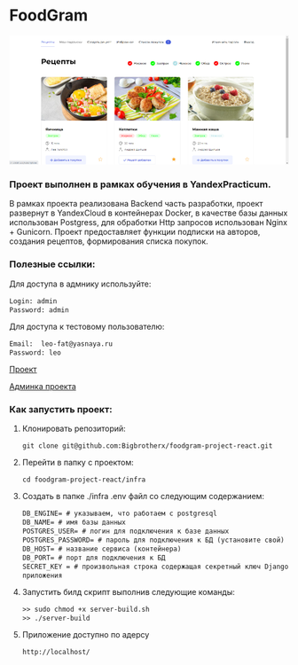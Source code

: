 # FoodGram

![1686293338885](image/README/1686293338885.png)

### Проект выполнен в рамках обучения в YandexPracticum.

В рамках проекта реализована Backend часть разработки, проект развернут в YandexCloud в контейнерах Docker, в качестве базы данных использован Postgress, для обработки Http запросов использован Nginx + Gunicorn. Проект предоставляет функции подписки на авторов, создания рецептов, формирования списка покупок.

### Полезные ссылки:

Для доступа в адмнику используйте:

```
Login: admin
Password: admin
```

Для доступа к тестовому пользователю:

```
Email:  leo-fat@yasnaya.ru
Password: leo
```

[Проект](http://51.250.87.223/)

[Админка проекта](http://51.250.87.223/admin/)

### Как запустить проект:

1. Клонировать репозиторий:

   ```
   git clone git@github.com:Bigbrotherx/foodgram-project-react.git
   ```
2. Перейти в папку с проектом:

   ```
   cd foodgram-project-react/infra
   ```
3. Создать в папке ./infra .env файл со следующим содержанием:

   ```
   DB_ENGINE= # указываем, что работаем с postgresql
   DB_NAME= # имя базы данных
   POSTGRES_USER= # логин для подключения к базе данных
   POSTGRES_PASSWORD= # пароль для подключения к БД (установите свой)
   DB_HOST= # название сервиса (контейнера)
   DB_PORT= # порт для подключения к БД
   SECRET_KEY = # произвольная строка содержащая секретный ключ Django приложения
   ```
4. Запустить билд скрипт выполнив следующие команды:

   ```
   >> sudo chmod +x server-build.sh
   >> ./server-build
   ```
5. Приложение доступно по адерсу

   ```
   http://localhost/
   ```
